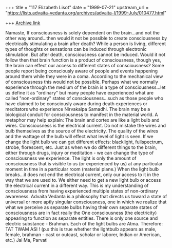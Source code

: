 +++
title = "117 Elizabeth Lisot"
date = "1999-07-21"
upstream_url = "https://lists.advaita-vedanta.org/archives/advaita-l/1999-July/010477.html"

+++
[Archive link](https://lists.advaita-vedanta.org/archives/advaita-l/1999-July/010477.html)

Namaste,
If consciousness  is solely dependent on the brain...and not the other way
around...then would it not be possible to create consciousness by
electrically stimulating a brain after death? While a person is living,
different types of thoughts or sensations can be induced through electronic
stimulation. But after death, consciousness cannot be induced. Would it not
follow then that brain function is a product of consciousness, though yes,
the brain can effect our access to different states of consciousness? Some
people report being consciously aware of people and events happening around
them while they were in a coma. According to the mechanical view of
consciousness this would not be possible. Perhaps what we normally experience
through the medium of the brain is a type of consciousness...let us define it
as "ordinary" but many people have experienced what are called "non-ordinary"
states of consciousness...such as those people who have claimed to be
consciously aware during death experiences or meditators who experience
Nirvakalpa Samadhi. The brain may be a biological conduit for consciousness
to manifest in the material world.
A metaphor may help explain: The brain and cortex are like a light bulb and
wires. Consciousness is  the electrical current. Do not mistake the wires and
bulb themselves as the source of the electricity.  The quality of the wires
and the wattage of the bulb will effect what level of light is seen. If we
change the light bulb we can get different effects: blacklight, fullspectrum,
strobe, florescent, etc. Just as when we do different things to the brain,
either through drugs, injury or meditation - we can change the type of
consciousness we experience. The light is only the amount of consciousness
that is visible to us (or experienced by us) at any particular moment in time
in a particular room (material plane.) When the light bulb breaks...it does
not end the electrical current, only our access to it in the way that we are
used to. We either need to get a new light bulb or access the electrical
current in a different way.
This is my understanding of consciousness from having experienced multiple
states of non-ordinary awareness.
Advaita Vedanta is a philosophy that directs us toward a state of universal
or more aptly singular consciousness, one in which we realize that what we
perceive as separate bulbs having their own separate states of consciousness
are in fact really the One consciousness (the electricity) appearing  to
function as separate entities. There is only one source and electric
substance - Brahman. Each of the light bulbs are Atma. Therefore: TAT TWAM
ASI !
(p.s this is true whether the lightbulb appears as male, female, brahman -
cast or outcast, scholar or laborer, Indian or American, etc.)
Jai Ma,
Parvati

